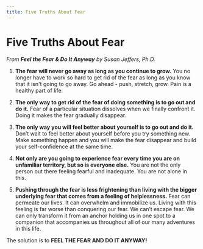 ```yaml
---
title: Five Truths About Fear
---
```

# Five Truths About Fear

*From **Feel the Fear & Do It Anyway** by Susan Jeffers, Ph.D.*

1. **The fear will never go away as long as you continue to grow.**
You no longer have to work so hard to get rid of the fear as long as you know that it isn't going to go away. Go ahead - push, stretch, grow. Pain is a healthy part of life.

2. **The only way to get rid of the fear of doing something is to go out and do it.**
Fear of a particular situation dissolves when we finally confront it. Doing it makes the fear gradually disappear.

3. **The only way you will feel better about yourself is to go out and do it.**
Don’t wait to feel better about yourself before you try something new. Make something happen and you will make the fear disappear and build your self-confidence at the same time.

4. **Not only are you going to experience fear every time you are on unfamiliar territory, but so is everyone else.**
You are not the only person out there feeling fearful and inadequate. You are not alone in this.

5. **Pushing through the fear is less frightening than living with the bigger underlying fear that comes from a feeling of helplessness.**
Fear can permeate our lives. It can overwhelm and immobilize us. Living with this feeling is far worse than conquering our fear.
We can’t escape fear. We can only transform it from an anchor holding us in one spot to a companion that accompanies us throughout all of our many adventures in this life. 

The solution is to **FEEL THE FEAR AND DO IT ANYWAY!**
